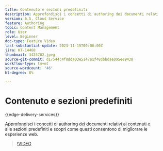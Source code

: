 ```yaml
---
title: Contenuto e sezioni predefiniti
description: Approfondisci i concetti di authoring dei documenti relativi alle sezioni e ai contenuti predefiniti.
version: 6.5, Cloud Service
feature: Authoring
topic: Content Management
role: User
level: Beginner
doc-type: Feature Video
last-substantial-update: 2023-11-15T00:00:00Z
jira: KT-14468
thumbnail: 3425702.jpeg
source-git-commit: d17544c4f8dda03e5147a1f48dbbdae005ee9438
workflow-type: tm+mt
source-wordcount: '46'
ht-degree: 0%

---
```



# Contenuto e sezioni predefiniti

{{edge-delivery-services}}

Approfondisci i concetti di authoring dei documenti relativi ai contenuti e alle sezioni predefiniti e scopri come questi consentono di migliorare le esperienze web.

>[!VIDEO](https://video.tv.adobe.com/v/3425702/?learn=on)
